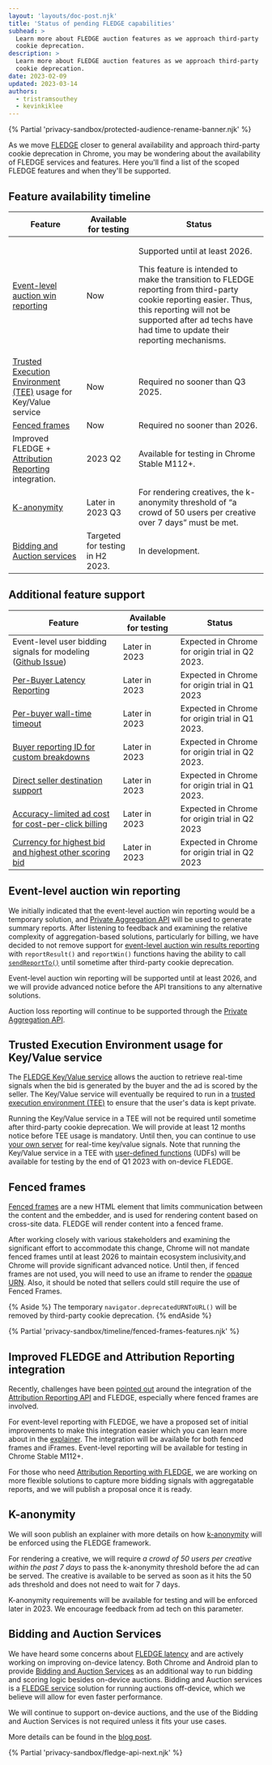 ```yaml
---
layout: 'layouts/doc-post.njk'
title: 'Status of pending FLEDGE capabilities'
subhead: >
  Learn more about FLEDGE auction features as we approach third-party
  cookie deprecation.
description: >
  Learn more about FLEDGE auction features as we approach third-party
  cookie deprecation.
date: 2023-02-09
updated: 2023-03-14
authors:
  - tristramsouthey
  - kevinkiklee
---
```


{% Partial 'privacy-sandbox/protected-audience-rename-banner.njk' %}

As we move [FLEDGE](/docs/privacy-sandbox/fledge/) closer to general
availability and approach third-party cookie deprecation in Chrome, you may be
wondering about the availability of FLEDGE services and features. Here you'll
find a list of the scoped FLEDGE features and when they'll be supported. 

## Feature availability timeline

<table class="with-heading-tint with-borders width-full">
  <thead>
    <tr>
      <th>Feature</th>
      <th>Available for testing</th>
      <th>Status</th>
    </tr>
  </thead>
  <tr>
    <td><a href="https://github.com/WICG/turtledove/blob/main/FLEDGE.md#5-event-level-reporting-for-now">Event-level auction win reporting</a>
   </td>
    <td>Now</td>
    <td><p>Supported until at least 2026.</p>
      <p>This feature is intended to make the transition to FLEDGE reporting from third-party cookie reporting easier. Thus, this reporting will not be supported after ad techs have had time to update their reporting mechanisms.</p>
    </td>
  </tr>
  <tr>
    <td><a href="https://github.com/privacysandbox/fledge-docs/blob/main/trusted_services_overview.md#trusted-execution-environment">Trusted Execution Environment (TEE)</a> usage for Key/Value service</td>
    <td>Now</td>
    <td>Required no sooner than Q3 2025.</td>
  </tr>
  <tr>
    <td><a href="/docs/privacy-sandbox/fenced-frame/">Fenced frames</a>
   </td>
    <td>Now
   </td>
    <td>Required no sooner than 2026.</td>
  </tr>
  <tr>
    <td>Improved FLEDGE + <a href="/docs/privacy-sandbox/attribution-reporting/">Attribution Reporting</a> integration.</td>
    <td>2023 Q2</td>
    <td>Available for testing in Chrome Stable M112+.</td>
  </tr>
 <tr>
    <td><a href="https://github.com/WICG/turtledove/blob/main/FLEDGE_k_anonymity_server.md">K-anonymity</a>
   </td>
    <td>Later in 2023 Q3
   </td>
    <td>For rendering creatives, the k-anonymity threshold of “a crowd of 50 users per creative over 7 days” must be met. 
   </td>
  </tr>
    <tr>
    <td><a href="/blog/fledge-service-overview/#bidding-auction-service">Bidding and Auction services</a>
   </td>
    <td>Targeted for testing in H2 2023.</td>
    <td>In development.</td>
  </tr>
</table>

## Additional feature support

<table class="with-heading-tint with-borders width-full">
  <thead>
    <tr>
      <th>Feature</th>
      <th>Available for testing</th>
      <th>Status</th>
    </tr>
  </thead>
    <tr>
    <td>Event-level user bidding signals for modeling (<a href="https://github.com/WICG/turtledove/issues/435">Github Issue</a>)</td>
    <td>Later in 2023</td>
    <td>Expected in Chrome for origin trial in Q2 2023.</td>
  </tr>
    <tr>
    <td><a href="https://github.com/WICG/turtledove/issues/299">Per-Buyer Latency Reporting</a></td>
    <td>Later in 2023</td>
    <td>Expected in Chrome for origin trial in Q1 2023</td>
  </tr>
  <tr>
    <td><a href="https://github.com/WICG/turtledove/issues/293">Per-buyer wall-time timeout</a></td>
    <td>Later in 2023</td>
    <td>Expected in Chrome for origin trial in Q1 2023.</td>
  </tr>
  <tr>
    <td><a href="https://github.com/WICG/turtledove/issues/165">Buyer reporting ID for custom breakdowns</a></td>
    <td>Later in 2023</td>
    <td>Expected in Chrome for origin trial in Q2 2023.</td>
  </tr>
    <tr>
    <td><a href="https://github.com/WICG/turtledove/issues/441">Direct seller destination support</a></td>
    <td>Later in 2023</td>
    <td>Expected in Chrome for origin trial in Q1 2023.</td>
  </tr>
  <tr>
    <td><a href="https://github.com/WICG/turtledove/issues/356">Accuracy-limited ad cost for cost-per-click billing</a></td>
    <td>Later in 2023</td>
    <td>Expected in Chrome for origin trial in Q2 2023</td>
  </tr>
  <tr>
    <td><a href="https://github.com/WICG/turtledove/issues/166">Currency for highest bid and highest other scoring bid</a>
    </td>
    <td>Later in 2023</td>
    <td>Expected in Chrome for origin trial in Q2 2023</td>
  </tr>
   
  </table>

## Event-level auction win reporting

We initially indicated that the event-level auction win reporting would be a
temporary solution, and [Private Aggregation API](/docs/privacy-sandbox/private-aggregation/) will be used to generate summary reports. After listening to feedback and examining the relative complexity of aggregation-based solutions, particularly for billing, we have decided to not remove support for [event-level auction win results reporting](https://github.com/WICG/turtledove/blob/main/FLEDGE.md#5-event-level-reporting-for-now) with `reportResult()` and `reportWin()` functions having the ability to call [`sendReportTo()`](https://github.com/WICG/turtledove/blob/main/Proposed_First_FLEDGE_OT_Details.md#reporting) until sometime after third-party cookie deprecation. 

Event-level auction win reporting will be supported until at least 2026, and we will provide advanced notice before the API transitions to any alternative solutions. 

Auction loss reporting will continue to be supported through the
[Private Aggregation API](https://github.com/WICG/turtledove/blob/main/FLEDGE_extended_PA_reporting.md).

## Trusted Execution Environment usage for Key/Value service

The [FLEDGE Key/Value service](/blog/open-sourcing-fledge-key-value-service/) allows the auction to retrieve real-time signals when the bid is generated by the buyer and the ad is scored by the seller. The Key/Value service will eventually be required to run in a [trusted execution environment (TEE)](https://github.com/privacysandbox/fledge-docs/blob/main/trusted_services_overview.md#trusted-execution-environment) to ensure that the user's data is kept private.

Running the Key/Value service in a TEE will not be required until sometime after third-party cookie deprecation. We will provide at least 12 months notice before TEE usage is mandatory. Until then, you can continue to use [your own server](https://github.com/WICG/turtledove/blob/main/FLEDGE.md#3-buyers-provide-ads-and-bidding-functions-byos-for-now) for real-time key/value signals. Note that running the Key/Value service in a TEE with [user-defined functions](https://github.com/privacysandbox/fledge-docs/blob/main/key_value_service_trust_model.md#support-for-user-defined-functions-udfs) (UDFs) will be available for testing by the end of Q1 2023 with on-device FLEDGE. 

## Fenced frames

[Fenced frames](/docs/privacy-sandbox/fenced-frame/) are a new HTML element that limits communication between the content and the embedder, and is used for rendering content based on cross-site data. FLEDGE will render content into a fenced frame.

After working closely with various stakeholders and examining the significant effort to accommodate this change, Chrome will not mandate fenced frames until at least 2026 to maintain ecosystem inclusivity,and Chrome will provide significant advanced notice. Until then, if fenced frames are not used, you will need to use an iframe to render the [opaque URN](https://github.com/WICG/fenced-frame/blob/master/explainer/opaque_src.md). Also, it should be noted that sellers could still require the use of Fenced Frames.

{% Aside %}
The temporary `navigator.deprecatedURNToURL()` will be removed by third-party cookie deprecation.
{% endAside %}

{% Partial 'privacy-sandbox/timeline/fenced-frames-features.njk' %}

## Improved FLEDGE and Attribution Reporting integration

Recently, challenges have been [pointed out](https://github.com/WICG/turtledove/issues/281)
around the integration of the
[Attribution Reporting API](/docs/privacy-sandbox/attribution-reporting/) and
FLEDGE, especially where fenced frames are involved. 

For event-level reporting with FLEDGE, we have a proposed set of initial
improvements to make this integration easier which you can learn more about in
the [explainer](https://github.com/WICG/turtledove/blob/main/Fenced_Frames_Ads_Reporting.md#support-for-attribution-reporting).
The integration will be available for both fenced frames and iFrames.
Event-level reporting will be available for testing in Chrome Stable M112+.

For those who need [Attribution Reporting with FLEDGE](https://github.com/WICG/turtledove/issues/289),
we are working on more flexible solutions to capture more bidding signals with
aggregatable reports, and we will publish a proposal once it is ready. 

## K-anonymity

We will soon publish an explainer with more details on how [k-anonymity](https://github.com/WICG/turtledove/blob/main/FLEDGE_k_anonymity_server.md) will be enforced using the FLEDGE framework.

For rendering a creative, we will require _a crowd of 50 users per creative within the past 7 days_ to pass the k-anonymity threshold before the ad can be served. The creative is available to be served as soon as it hits the 50 ads threshold and does not need to wait for 7 days. 

K-anonymity requirements will be available for testing and will be enforced
later in 2023. We encourage feedback from ad tech on this parameter.

## Bidding and Auction Services

We have heard some concerns about
[FLEDGE latency](https://github.com/WICG/turtledove/issues/385) and are
actively working on improving on-device latency. Both Chrome and Android plan
to provide [Bidding and Auction Services](https://github.com/privacysandbox/fledge-docs/blob/main/bidding_auction_services_api.md)
as an additional way to run bidding and scoring logic besides on-device
auctions. Bidding and Auction services is a
[FLEDGE service](/blog/fledge-service-overview/) solution for running auctions
off-device, which we believe will allow for even faster performance.

We will continue to support on-device auctions, and the use of the Bidding and
Auction Services is not required unless it fits your use cases.

More details can be found in the [blog post](/blog/bidding-and-auction-services-availability/).

{% Partial 'privacy-sandbox/fledge-api-next.njk' %}
